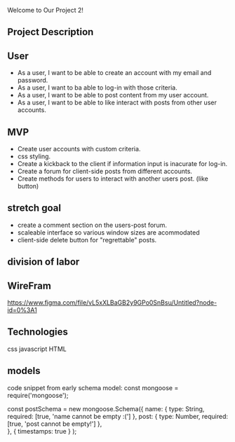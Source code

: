 Welcome to Our Project 2!

## Project Description 


## User
- As a user, I want to be able to create an account with my email and password.
- As a user, I want to ba able to log-in with those criteria.
- As a user, I want to be able to post content from my user account.
- As a user, I want to be able to like interact with posts from other user accounts.


## MVP
- Create user accounts with custom criteria.
- css styling.
- Create a kickback to the client if information input is inacurate for log-in.
- Create a forum for client-side posts from different accounts.
- Create methods for users to interact with another users post. (like button)

## stretch goal
- create a comment section on the users-post forum.
- scaleable interface so various window sizes are acommodated
- client-side delete button for "regrettable" posts.

## division of labor


## WireFram
https://www.figma.com/file/vL5xXLBaGB2y9GPo0SnBsu/Untitled?node-id=0%3A1



## Technologies
css
javascript
HTML

## models
code snippet from early schema model:
const mongoose = require('mongoose');

const postSchema = new mongoose.Schema({
    name: {
        type: String,
        required: [true, 'name cannot be empty :(']
    },
    post: {
        type: Number,
        required: [true, 'post cannot be empty!']
    },  
},
    {
        timestamps: true
    } 
);